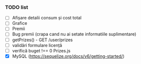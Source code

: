 ### TODO list

- [ ] Afișare detalii consum și cost total
- [ ] Grafice
- [ ] Premii
- [ ] Bug premii (crapa cand nu ai setate informatiile suplimentare)
- [ ] getPrizes() - GET /user/prizes
- [ ] validări formulare licență
- [ ] verifică buget !== 0 Prizes.js
- [x] MySQL (https://sequelize.org/docs/v6/getting-started/)
